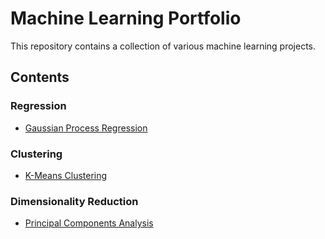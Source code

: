 # Machine Learning Portfolio #

This repository contains a collection of various machine learning projects.


## Contents ##

### Regression ###

* [Gaussian Process Regression](https://github.com/louissharrock/Machine-Learning-Projects/tree/main/Gaussian-Process-Regression)


### Clustering ###

* [K-Means Clustering](https://github.com/louissharrock/Machine-Learning-Projects/tree/main/K-Means-Clustering)


### Dimensionality Reduction ###

* [Principal Components Analysis](https://github.com/louissharrock/Machine-Learning-Projects/tree/main/Principal-Components-Analysis)

